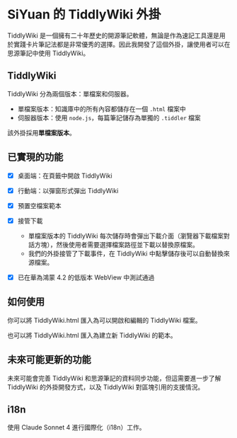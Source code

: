 # SiYuan 的 TiddlyWiki 外掛

TiddlyWiki 是一個擁有二十年歷史的開源筆記軟體，無論是作為速記工具還是用於實踐卡片筆記法都是非常優秀的選擇。因此我開發了這個外掛，讓使用者可以在思源筆記中使用 TiddlyWiki。

## TiddlyWiki

TiddlyWiki 分為兩個版本：單檔案和伺服器。

* 單檔案版本：知識庫中的所有內容都儲存在一個 `.html` 檔案中
* 伺服器版本：使用 `node.js`，每篇筆記儲存為單獨的 `.tiddler` 檔案

該外掛採用**單檔案版本**。

## 已實現的功能

* [X] 桌面端：在頁籤中開啟 TiddlyWiki
* [X] 行動端：以彈窗形式彈出 TiddlyWiki
* [X] 預置空檔案範本
* [X] 接管下載

  * 單檔案版本的 TiddlyWiki 每次儲存時會彈出下載介面（瀏覽器下載檔案對話方塊），然後使用者需要選擇檔案路徑並下載以替換原檔案。
  * 我們的外掛接管了下載事件，在 TiddlyWiki 中點擊儲存後可以自動替換來源檔案。
* [X] 已在華為鴻蒙 4.2 的低版本 WebView 中測試通過

## 如何使用

你可以將 TiddlyWiki.html 匯入為可以開啟和編輯的 TiddlyWiki 檔案。

也可以將 TiddlyWiki.html 匯入為建立新 TiddlyWiki 的範本。

## 未來可能更新的功能

未來可能會完善 TiddlyWiki 和思源筆記的資料同步功能，但這需要進一步了解 TiddlyWiki 的外掛開發方式，以及 TiddlyWiki 對區塊引用的支援情況。

## i18n

使用 Claude Sonnet 4 進行國際化（i18n）工作。
